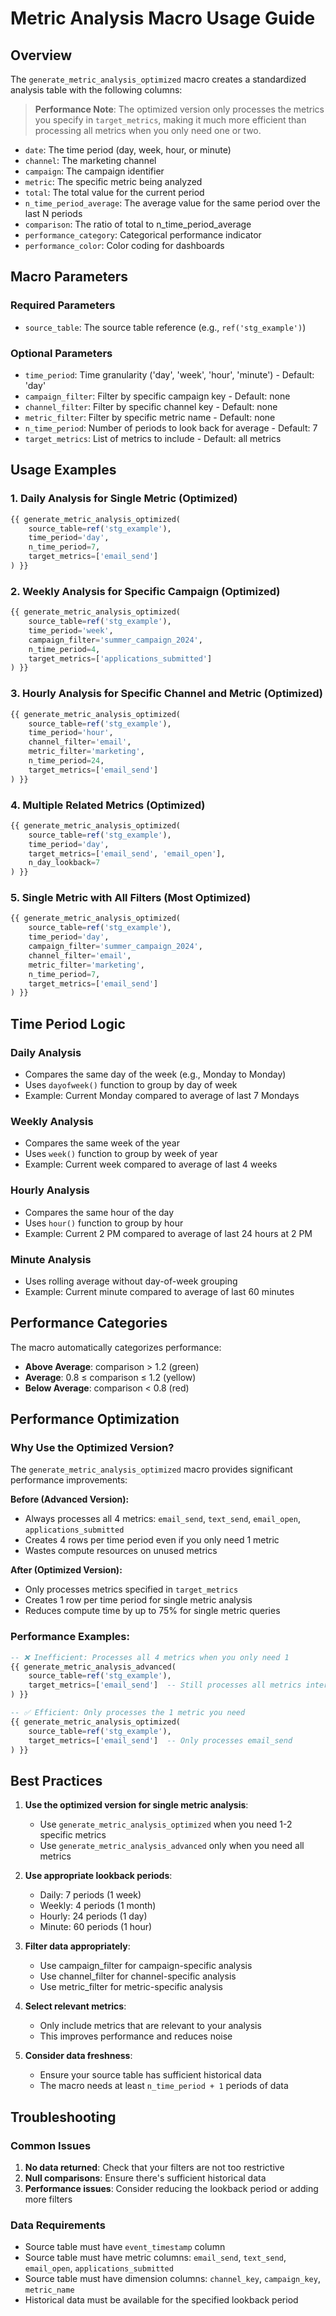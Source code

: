 # Metric Analysis Macro Usage Guide

## Overview

The `generate_metric_analysis_optimized` macro creates a standardized analysis table with the following columns:

> **Performance Note**: The optimized version only processes the metrics you specify in `target_metrics`, making it much more efficient than processing all metrics when you only need one or two.
- `date`: The time period (day, week, hour, or minute)
- `channel`: The marketing channel
- `campaign`: The campaign identifier
- `metric`: The specific metric being analyzed
- `total`: The total value for the current period
- `n_time_period_average`: The average value for the same period over the last N periods
- `comparison`: The ratio of total to n_time_period_average
- `performance_category`: Categorical performance indicator
- `performance_color`: Color coding for dashboards

## Macro Parameters

### Required Parameters
- `source_table`: The source table reference (e.g., `ref('stg_example')`)

### Optional Parameters
- `time_period`: Time granularity ('day', 'week', 'hour', 'minute') - Default: 'day'
- `campaign_filter`: Filter by specific campaign key - Default: none
- `channel_filter`: Filter by specific channel key - Default: none
- `metric_filter`: Filter by specific metric name - Default: none
- `n_time_period`: Number of periods to look back for average - Default: 7
- `target_metrics`: List of metrics to include - Default: all metrics

## Usage Examples

### 1. Daily Analysis for Single Metric (Optimized)
```sql
{{ generate_metric_analysis_optimized(
    source_table=ref('stg_example'),
    time_period='day',
    n_time_period=7,
    target_metrics=['email_send']
) }}
```

### 2. Weekly Analysis for Specific Campaign (Optimized)
```sql
{{ generate_metric_analysis_optimized(
    source_table=ref('stg_example'),
    time_period='week',
    campaign_filter='summer_campaign_2024',
    n_time_period=4,
    target_metrics=['applications_submitted']
) }}
```

### 3. Hourly Analysis for Specific Channel and Metric (Optimized)
```sql
{{ generate_metric_analysis_optimized(
    source_table=ref('stg_example'),
    time_period='hour',
    channel_filter='email',
    metric_filter='marketing',
    n_time_period=24,
    target_metrics=['email_send']
) }}
```

### 4. Multiple Related Metrics (Optimized)
```sql
{{ generate_metric_analysis_optimized(
    source_table=ref('stg_example'),
    time_period='day',
    target_metrics=['email_send', 'email_open'],
    n_day_lookback=7
) }}
```

### 5. Single Metric with All Filters (Most Optimized)
```sql
{{ generate_metric_analysis_optimized(
    source_table=ref('stg_example'),
    time_period='day',
    campaign_filter='summer_campaign_2024',
    channel_filter='email',
    metric_filter='marketing',
    n_time_period=7,
    target_metrics=['email_send']
) }}
```

## Time Period Logic

### Daily Analysis
- Compares the same day of the week (e.g., Monday to Monday)
- Uses `dayofweek()` function to group by day of week
- Example: Current Monday compared to average of last 7 Mondays

### Weekly Analysis
- Compares the same week of the year
- Uses `week()` function to group by week of year
- Example: Current week compared to average of last 4 weeks

### Hourly Analysis
- Compares the same hour of the day
- Uses `hour()` function to group by hour
- Example: Current 2 PM compared to average of last 24 hours at 2 PM

### Minute Analysis
- Uses rolling average without day-of-week grouping
- Example: Current minute compared to average of last 60 minutes

## Performance Categories

The macro automatically categorizes performance:
- **Above Average**: comparison > 1.2 (green)
- **Average**: 0.8 ≤ comparison ≤ 1.2 (yellow)
- **Below Average**: comparison < 0.8 (red)

## Performance Optimization

### Why Use the Optimized Version?

The `generate_metric_analysis_optimized` macro provides significant performance improvements:

**Before (Advanced Version):**
- Always processes all 4 metrics: `email_send`, `text_send`, `email_open`, `applications_submitted`
- Creates 4 rows per time period even if you only need 1 metric
- Wastes compute resources on unused metrics

**After (Optimized Version):**
- Only processes metrics specified in `target_metrics`
- Creates 1 row per time period for single metric analysis
- Reduces compute time by up to 75% for single metric queries

### Performance Examples:

```sql
-- ❌ Inefficient: Processes all 4 metrics when you only need 1
{{ generate_metric_analysis_advanced(
    source_table=ref('stg_example'),
    target_metrics=['email_send']  -- Still processes all metrics internally
) }}

-- ✅ Efficient: Only processes the 1 metric you need
{{ generate_metric_analysis_optimized(
    source_table=ref('stg_example'),
    target_metrics=['email_send']  -- Only processes email_send
) }}
```

## Best Practices

1. **Use the optimized version for single metric analysis**:
   - Use `generate_metric_analysis_optimized` when you need 1-2 specific metrics
   - Use `generate_metric_analysis_advanced` only when you need all metrics

2. **Use appropriate lookback periods**:
   - Daily: 7 periods (1 week)
   - Weekly: 4 periods (1 month)
   - Hourly: 24 periods (1 day)
   - Minute: 60 periods (1 hour)

3. **Filter data appropriately**:
   - Use campaign_filter for campaign-specific analysis
   - Use channel_filter for channel-specific analysis
   - Use metric_filter for metric-specific analysis

4. **Select relevant metrics**:
   - Only include metrics that are relevant to your analysis
   - This improves performance and reduces noise

5. **Consider data freshness**:
   - Ensure your source table has sufficient historical data
   - The macro needs at least `n_time_period + 1` periods of data

## Troubleshooting

### Common Issues

1. **No data returned**: Check that your filters are not too restrictive
2. **Null comparisons**: Ensure there's sufficient historical data
3. **Performance issues**: Consider reducing the lookback period or adding more filters

### Data Requirements

- Source table must have `event_timestamp` column
- Source table must have metric columns: `email_send`, `text_send`, `email_open`, `applications_submitted`
- Source table must have dimension columns: `channel_key`, `campaign_key`, `metric_name`
- Historical data must be available for the specified lookback period
